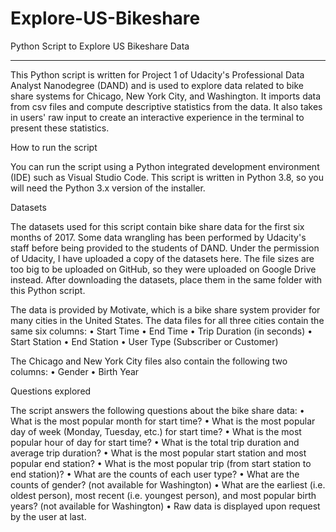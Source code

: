 # Explore-US-Bikeshare
Python Script to Explore US Bikeshare Data
________________________________________________________________________________________________________________

This Python script is written for Project 1 of Udacity's Professional Data Analyst Nanodegree (DAND) and is used to explore data related to bike share systems for Chicago, New York City, and Washington. It imports data from csv files and compute descriptive statistics from the data. It also takes in users' raw input to create an interactive experience in the terminal to present these statistics.

How to run the script

You can run the script using a Python integrated development environment (IDE) such as Visual Studio Code. This script is written in Python 3.8, so you will need the Python 3.x version of the installer.

Datasets

The datasets used for this script contain bike share data for the first six months of 2017. Some data wrangling has been performed by Udacity's staff before being provided to the students of DAND. Under the permission of Udacity, I have uploaded a copy of the datasets here. The file sizes are too big to be uploaded on GitHub, so they were uploaded on Google Drive instead. After downloading the datasets, place them in the same folder with this Python script.

The data is provided by Motivate, which is a bike share system provider for many cities in the United States. The data files for all three cities contain the same six columns:
•	Start Time
•	End Time
•	Trip Duration (in seconds)
•	Start Station
•	End Station
•	User Type (Subscriber or Customer)

The Chicago and New York City files also contain the following two columns:
•	Gender
•	Birth Year

Questions explored

The script answers the following questions about the bike share data:
•	What is the most popular month for start time?
•	What is the most popular day of week (Monday, Tuesday, etc.) for start time?
•	What is the most popular hour of day for start time?
•	What is the total trip duration and average trip duration?
•	What is the most popular start station and most popular end station?
•	What is the most popular trip (from start station to end station)?
•	What are the counts of each user type?
•	What are the counts of gender? (not available for Washington)
•	What are the earliest (i.e. oldest person), most recent (i.e. youngest person), and most popular birth years? (not available for Washington)
•	Raw data is displayed upon request by the user at last.
